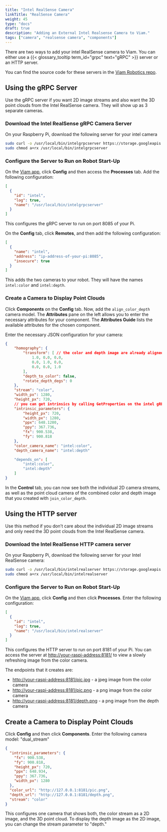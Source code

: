 ```yaml
---
title: "Intel RealSense Camera"
linkTitle: "RealSense Camera"
weight: 45
type: "docs"
draft: true
description: "Adding an External Intel Realsense Camera to Viam."
tags: ["camera", "realsense camera", "components"]
---
```


There are two ways to add your intel RealSense camera to Viam.
You can either use a {{< glossary_tooltip term_id="grpc" text="gRPC" >}} server or an HTTP server.

You can find the source code for these servers in the [Viam Robotics repo](https://github.com/viamrobotics/camera-servers).

## Using the gRPC Server

Use the gRPC server if you want 2D image streams and also want the 3D point clouds from the Intel RealSense camera.
They will show up as 3 separate cameras.

### Download the Intel RealSense gRPC Camera Server

On your Raspberry Pi, download the following server for your intel camera

```sh {class="command-line" data-prompt="$"}
sudo curl -o /usr/local/bin/intelgrpcserver https://storage.googleapis.com/packages.viam.com/apps/camera-servers/intelrealgrpcserver-latest-aarch64.AppImage
sudo chmod a+rx /usr/local/bin/intelgrpcserver
```

### Configure the Server to Run on Robot Start-Up

On the [Viam app](https://app.viam.com), click **Config** and then access the **Processes** tab. Add the following configuration:

```json
[
  {
    "id": "intel",
    "log": true,
    "name": "/usr/local/bin/intelgrpcserver"
  }
]
```

This configures the gRPC server to run on port 8085 of your Pi.

On the **Config** tab, click **Remotes**, and then add the following configuration:

```json
[
  {
    "name": "intel",
    "address": "ip-address-of-your-pi:8085",
    "insecure": true
  }
]
```

This adds the two cameras to your robot.
They will have the names `intel:color` and `intel:depth`.

### Create a Camera to Display Point Clouds

Click **Components** on the **Config** tab.
Now, add the `align_color_depth` camera model.
The **Attributes** pane on the left allows you to enter the necessary attributes for your component.
The **Attributes Guide** lists the available attributes for the chosen component.

Enter the necessary JSON configuration for your camera:

```json
{
    "homography": {
        "transform": [ // the color and depth image are already aligned
            1.0, 0.0, 0.0,
            0.0, 1.0, 0.0,
            0.0, 0.0, 1.0
        ],
        "depth_to_color": false,
        "rotate_depth_degs": 0
    },
    "stream": "color",
    "width_px": 1280,
    "height_px": 720,
    // you can get intrinsics by calling GetProperties on the intel gRPC camera server, too
    "intrinsic_parameters": {
        "height_px": 720,
        "width_px": 1280,
        "ppx": 648.1280,
        "ppy": 367.736,
        "fx": 900.538,
        "fy": 900.818
    },
    "color_camera_name": "intel:color",
    "depth_camera_name": "intel:depth"

    "depends_on": [
        "intel:color",
        "intel:depth"
    ]
}
```

In the **Control** tab, you can now see both the individual 2D camera streams, as well as the point cloud camera of the combined color and depth image that you created with `join_color_depth`.

## Using the HTTP server

Use this method if you don’t care about the individual 2D image streams and only need the 3D point clouds from the Intel RealSense camera.

### Download the Intel RealSense HTTP camera server

On your Raspberry Pi, download the following server for your Intel RealSense camera:

```sh {class="command-line" data-prompt="$"}
sudo curl -o /usr/local/bin/intelrealserver https://storage.googleapis.com/packages.viam.com/apps/camera-servers/intelrealserver-latest-aarch64.AppImage
sudo chmod a+rx /usr/local/bin/intelrealserver
```

### Configure the Server to Run on Robot Start-Up

On the [Viam app](https://app.viam.com), click **Config** and then click **Processes**.
Enter the following configuration:

```json
[
  {
    "id": "intel",
    "log": true,
    "name": "/usr/local/bin/intelrealserver"
  }
]
```

This configures the HTTP server to run on port 8181 of your Pi. You can access the server at [http://your-raspi-address:8181/](http://your-raspi-address:8181/) to view a slowly refreshing image from the color camera.

The endpoints that it creates are:

- [http://your-raspi-address:8181/pic.jpg](http://your-raspi-address:8181/pic.jpg) - a jpeg image from the color camera
- [http://your-raspi-address:8181/pic.png](http://your-raspi-address:8181/pic.png) - a png image from the color camera
- [http://your-raspi-address:8181/depth.png](http://your-raspi-address:8181/depth.png) - a png image from the depth camera

## Create a Camera to Display Point Clouds

Click **Config** and then click **Components**.
Enter the following camera model: "dual_stream"

```json
{
  "intrinsic_parameters": {
    "fx": 900.538,
    "fy": 900.818,
    "height_px": 720,
    "ppx": 648.934,
    "ppy": 367.736,
    "width_px": 1280
  },
  "color_url": "http://127.0.0.1:8181/pic.png",
  "depth_url": "http://127.0.0.1:8181/depth.png",
  "stream": "color"
}
```

This configures one camera that shows both, the color stream as a 2D image, and the 3D point cloud.
To display the depth image as the 2D image, you can change the stream parameter to "depth."
